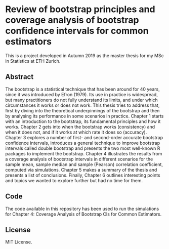# Review of bootstrap principles and coverage analysis of bootstrap confidence intervals for common estimators
This is a project developed in Autumn 2019 as the master thesis for my MSc in Statistics at ETH Zurich.

## Abstract
The bootstrap is a statistical technique that has been around for 40 years, since it was
introduced by Efron (1979). Its use in practice is widespread, but many practitioners
do not fully understand its limits, and under which circumstances it works or does not
work. This thesis tries to address that, first by diving into the theoretical underpinnings
of the bootstrap and then by analysing its performance in some scenarios in practice.
Chapter 1 starts with an introduction to the bootstrap, its fundamental principles and
how it works. Chapter 2 gets into when the bootstrap works (consistency) and when
it does not, and if it works at which rate it does so (accuracy). Chapter 3 explores a
number of first- and second-order accurate bootstrap confidence intervals, introduces a
general technique to improve bootstrap intervals called double bootstrap and presents
the two most well-known R packages to implement the bootstrap. Chapter 4 illustrates
the results from a coverage analysis of bootstrap intervals in different scenarios for the
sample mean, sample median and sample (Pearson) correlation coefficient, computed via
simulations. Chapter 5 makes a summary of the thesis and presents a list of conclusions.
Finally, Chapter 6 outlines interesting points and topics we wanted to explore further
but had no time for them.

## Code
The code available in this repository has been used to run the simulations for Chapter 4: Coverage
Analysis of Bootstrap CIs for Common Estimators.

## License
MIT License.
